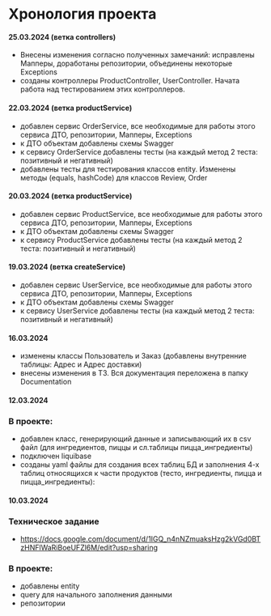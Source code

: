 # Хронология проекта
#### 25.03.2024 (ветка controllers)
- Внесены изменения согласно полученных замечаний: исправлены Мапперы, доработаны репозитории, объединены некоторые
  Exceptions
- созданы контроллеры ProductController, UserController. Начата работа над тестированием этих контроллеров. 

#### 22.03.2024 (ветка productService)
- добавлен сервис OrderService, все необходимые для работы этого сервиса ДТО, репозитории, Мапперы, Exceptions
- к ДТО объектам добавлены схемы Swagger
- к сервису OrderService добавлены тесты (на каждый метод 2 теста: позитивный и негативный)
- добавлены тесты для тестирования классов entity. Изменены методы (equals, hashCode) для классов Review, Order

#### 20.03.2024 (ветка productService)
- добавлен сервис ProductService, все необходимые для работы этого сервиса ДТО, репозитории, Мапперы, Exceptions
- к ДТО объектам добавлены схемы Swagger
- к сервису ProductService добавлены тесты (на каждый метод 2 теста: позитивный и негативный)

#### 19.03.2024 (ветка createService)
- добавлен сервис UserService, все необходимые для работы этого сервиса ДТО, репозитории, Мапперы, Exceptions
- к ДТО объектам добавлены схемы Swagger
- к сервису UserService добавлены тесты (на каждый метод 2 теста: позитивный и негативный)

#### 16.03.2024
- изменены классы Пользователь и Заказ (добавлены внутренние таблицы: Адрес и Адрес доставки)
- внесены изменения в ТЗ. Вся документация переложена в папку Documentation

#### 12.03.2024

### В проекте:
- добавлен класс, генерирующий данные и записывающий их в csv файл (для ингредиентов, пиццы и сл.таблицы пицца_ингредиенты)
- подключен liquibase
- созданы yaml файлы для создания всех таблиц БД и заполнения 4-х таблиц относящихся к части продуктов
  (тесто, ингредиенты, пицца и пицца_ингредиенты): 

#### 10.03.2024
### Техническое задание

- https://docs.google.com/document/d/1IGQ_n4nNZmuaksHzg2kVGd0BTzHNFlWaRiBoeUFZl6M/edit?usp=sharing

### В проекте:
- добавлены entity
- query для начального заполнения данными
- репозитории
